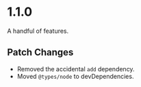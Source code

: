 # 1.1.0

A handful of features.

## Patch Changes

* Removed the accidental `add` dependency.
* Moved `@types/node` to devDependencies.
